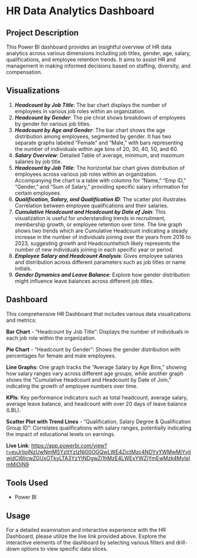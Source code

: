 # HR Data Analytics Dashboard

## Project Description
This Power BI dashboard provides an insightful overview of HR data analytics across various dimensions including job titles, gender, age, salary, qualifications, and employee retention trends. It aims to assist HR and management in making informed decisions based on staffing, diversity, and compensation.

## Visualizations
1. ***Headcount by Job Title***: The bar chart displays the number of employees in various job roles within an organization.
2. ***Headcount by Gender***: The pie chrat shows breakdown of employees by gender for various job titles.
3. ***Headcount by Age and Gender***: The bar chart shows the age distribution among employees, segmented by gender. It has two separate graphs labeled “Female” and “Male,” with bars representing the number of individuals within age bins of 20, 30, 40, 50, and 60. 
4. ***Salary Overview***: Detailed Table of average, minimum, and maximum salaries by job title.
5. ***Headcount by Job Title***: The horizontal bar chart gives distribution of employees across various job roles within an organization. Accompanying the chart is a table with columns for “Name,” “Emp ID,” “Gender,” and “Sum of Salary,” providing specific salary information for certain employees.
6. ***Qualification, Salary, and Qualification ID***: The scatter plot illustrates Correlation between employee qualifications and their salaries.
7. ***Cumulative Headcount and Headcount by Date of Join***: This visualization is useful for understanding trends in recruitment, membership growth, or employee retention over time.
The line graph shows two trends which are Cumulative Headcount indicating a steady increase in the number of individuals joining over the years from 2016 to 2023, suggesting growth and Headcountwhich likely represents the number of new individuals joining in each specific year or period.
9. ***Employee Salary and Headcount Analysis***: Gives employee salaries and distribution across different parameters such as job titles or name initials.
10. ***Gender Dynamics and Leave Balance***: Explore how gender distribution might influence leave balances across different job titles.

## Dashboard
This comprehensive HR Dashboard that includes various data visualizations and metrics:

**Bar Chart** - “Headcount by Job Title”: Displays the number of individuals in each job role within the organization.

**Pie Chart** - “Headcount by Gender”: Shows the gender distribution with percentages for female and male employees.

**Line Graphs**: One graph tracks the “Average Salary by Age Bins,” showing how salary ranges vary across different age groups, while another graph shows the “Cumulative Headcount and Headcount by Date of Join,” indicating the growth of employee numbers over time.

**KPIs**: Key performance indicators such as total headcount, average salary, average leave balance, and headcount with over 20 days of leave balance (LBL).

**Scatter Plot with Trend Lines** - “Qualification, Salary Degree & Qualification Group ID”: Correlates qualifications with salary ranges, potentially indicating the impact of educational levels on earnings.

**Live Link**:
https://app.powerbi.com/view?r=eyJrIjoiNzUwNmM5YzItYzIzNi00OGQwLWE4ZjctMzc4NDYyYWMwMjYyIiwidCI6IjcwZGUxOTkyLTA3YzYtNDgwZi1hMzE4LWExYWZjYmEwMzk4MyIsImMiOjN9

## Tools Used
- Power BI

## Usage
For a detailed examination and interactive experience with the HR Dashboard, please utilize the live link provided above. Explore the interactive elements of the dashboard by selecting various filters and drill-down options to view specific data slices.
